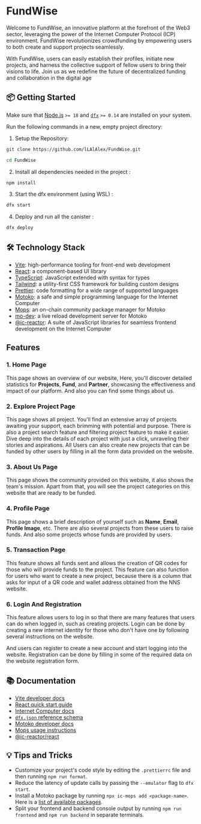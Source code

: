 # FundWise

Welcome to FundWise, an innovative platform at the forefront of the Web3 sector, leveraging the power of the Internet Computer Protocol (ICP) environment. FundWise revolutionizes crowdfunding by empowering users to both create and support projects seamlessly. 

With FundWise, users can easily establish their profiles, initiate new projects, and harness the collective support of fellow users to bring their visions to life. Join us as we redefine the future of decentralized funding and collaboration in the digital age

## 📦 Getting Started

Make sure that [Node.js](https://nodejs.org/en/) `>= 18` and [`dfx`](https://internetcomputer.org/docs/current/developer-docs/build/install-upgrade-remove) `>= 0.14` are installed on your system.

Run the following commands in a new, empty project directory:

1. Setup the Repository:
```sh
git clone https://github.com/lLAlAlex/FundWise.git

cd FundWise
```

2. Install all dependencies needed in the project :
```sh
npm install
```

3. Start the dfx environment (using WSL) : 
```sh
dfx start
```

4. Deploy and run all the canister : 
```sh
dfx deploy
```

## 🛠️ Technology Stack

- [Vite](https://vitejs.dev/): high-performance tooling for front-end web development
- [React](https://reactjs.org/): a component-based UI library
- [TypeScript](https://www.typescriptlang.org/): JavaScript extended with syntax for types
- [Tailwind](https://tailwindcss.com/): a utility-first CSS framework for building custom designs
- [Prettier](https://prettier.io/): code formatting for a wide range of supported languages
- [Motoko](https://github.com/dfinity/motoko#readme): a safe and simple programming language for the Internet Computer
- [Mops](https://mops.one): an on-chain community package manager for Motoko
- [mo-dev](https://github.com/dfinity/motoko-dev-server#readme): a live reload development server for Motoko
- [@ic-reactor](https://github.com/B3Pay/ic-reactor): A suite of JavaScript libraries for seamless frontend development on the Internet Computer

## Features

### 1. Home Page
  This page shows an overview of our website, Here, you'll discover detailed statistics for **Projects**, **Fund**, and **Partner**, showcasing the effectiveness and impact of our platform. And also you can find some things about us.
### 2. Explore Project Page
  This page shows all project. You'll find an extensive array of projects awaiting your support, each brimming with potential and purpose. There is also a project search feature and filtering project feature to make it easier. Dive deep into the details of each project with just a click, unraveling their stories and aspirations. All Users can also create new projects that can be funded by other users by filling in all the form data provided on the website.
### 3. About Us Page
  This page shows the community provided on this website, it also shows the team's mission. Apart from that, you will see the project categories on this website that are ready to be funded.
### 4. Profile Page
  This page shows a brief description of yourself such as **Name**, **Email**, **Profile Image**, etc. There are also several projects from these users to raise funds. And also some projects whose funds are provided by users.
### 5. Transaction Page
  This feature shows all funds sent and allows the creation of QR codes for those who will provide funds to the project. This feature can also function for users who want to create a new project, because there is a column that asks for input of a QR code and wallet address obtained from the NNS website.
### 6. Login And Registration
  This feature allows users to log in so that there are many features that users can do when logged in, such as creating projects. Login can be done by creating a new internet identity for those who don't have one by following several instructions on the website. 
  
  And users can register to create a new account and start logging into the website. Registration can be done by filling in some of the required data on the website registration form.

## 📚 Documentation

- [Vite developer docs](https://vitejs.dev/guide/)
- [React quick start guide](https://react.dev/learn)
- [Internet Computer docs](https://internetcomputer.org/docs/current/developer-docs/ic-overview)
- [`dfx.json` reference schema](https://internetcomputer.org/docs/current/references/dfx-json-reference/)
- [Motoko developer docs](https://internetcomputer.org/docs/current/developer-docs/build/cdks/motoko-dfinity/motoko/)
- [Mops usage instructions](https://j4mwm-bqaaa-aaaam-qajbq-cai.ic0.app/#/docs/install)
- [@ic-reactor/react](https://b3pay.github.io/ic-reactor/modules/react.html)

## 💡 Tips and Tricks

- Customize your project's code style by editing the `.prettierrc` file and then running `npm run format`.
- Reduce the latency of update calls by passing the `--emulator` flag to `dfx start`.
- Install a Motoko package by running `npx ic-mops add <package-name>`. Here is a [list of available packages](https://mops.one/).
- Split your frontend and backend console output by running `npm run frontend` and `npm run backend` in separate terminals.
